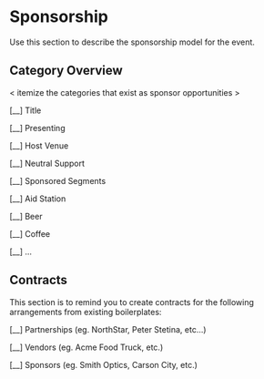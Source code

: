 # Sponsorship

Use this section to describe the sponsorship model for the event.

## Category Overview

< itemize the categories that exist as sponsor opportunities >

[__] Title

[__] Presenting

[__] Host Venue

[__] Neutral Support

[__] Sponsored Segments

[__] Aid Station

[__] Beer

[__] Coffee

[__] ...

## Contracts

This section is to remind you to create contracts for the following arrangements from existing boilerplates:

[__] Partnerships (eg. NorthStar, Peter Stetina, etc...)

[__] Vendors (eg. Acme Food Truck, etc.)

[__] Sponsors (eg. Smith Optics, Carson City, etc.)

